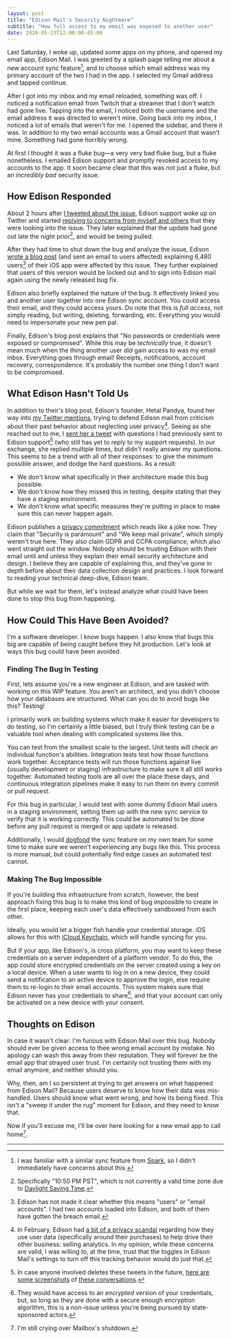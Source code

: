 ```yaml
---
layout: post
title: "Edison Mail's Security Nightmare"
subtitle: "How full access to my email was exposed to another user"
date: 2020-05-23T12:00:00-05:00
---
```


Last Saturday, I woke up, updated some apps on my phone, and opened my email app, Edison Mail. I was greeted by a splash page telling me about a new account sync feature[^1], and to choose which email address was my primary account of the two I had in the app. I selected my Gmail address and tapped continue.

After I got into my inbox and my email reloaded, something was off. I noticed a notification email from Twitch that a streamer that I don't watch had gone live. Tapping into the email, I noticed both the username and the email address it was directed to weren't mine. Going back into my inbox, I noticed a lot of emails that weren't for me. I opened the sidebar, and there it was. In addition to my two email accounts was a Gmail account that wasn't mine. Something had gone horribly wrong.

At first I thought it was a fluke bug—a very very bad fluke bug, but a fluke nonetheless. I emailed Edison support and promptly revoked access to my accounts to the app. It soon became clear that this was not just a fluke, but an _incredibly bad_ security issue. 

<!-- excerpt --><!-- more -->

## How Edison Responded

About 2 hours after [I tweeted about the issue](https://twitter.com/zmknox/status/1261645534445604865), Edison support woke up on Twitter and started [replying to concerns from myself and others](https://twitter.com/edison_apps/status/1261681576456237056) that they were looking into the issue. They later explained that the update had gone out late the night prior[^2], and would be being pulled.

After they had time to shut down the bug and analyze the issue, Edison [wrote a blog post](https://medium.com/changing-communications/edison-mail-resolved-software-issue-that-potentially-exposed-ios-user-accounts-6-480-potentially-39116d7ae261) (and sent an email to users affected) explaining 6,480 users[^3] of their iOS app were affected by this issue. They further explained that users of this version would be locked out and to sign into Edison mail again using the newly released bug fix.

Edison also briefly explained the nature of the bug. It effectively linked you and another user together into one Edison sync account. You could access their email, and they could access yours. Do note that this is _full access_, not simply reading, but writing, deleting, forwarding, etc. Everything you would need to impersonate your new pen pal.

Finally, Edison's blog post explains that "No passwords or credentials were exposed or compromised". While this may be _technically_ true, it doesn't mean much when the thing another user _did_ gain access to was my email inbox. Everything goes through email! Receipts, notifications, account recovery, correspondence. It's probably the number one thing I don't want to be compromised.

## What Edison Hasn't Told Us

In addition to their's blog post, Edison's founder, Hetal Pandya, found her way into [my Twitter mentions](https://twitter.com/spicycarot/status/1262880427640938496), trying to defend Edison mail from criticism about their past behavior about neglecting user privacy[^4]. Seeing as she reached out to me, I [sent her a tweet](https://twitter.com/zmknox/status/1262882238561234950) with questions I had previously sent to Edison support[^5] (who still has yet to reply to my support requests). In our exchange, she replied multiple times, but didn't really answer my questions. This seems to be a trend with all of their responses: to give the minimum possible answer, and dodge the hard questions. As a result:

- We don't know what specifically in their architecture made this bug possible.
- We don't know how they missed this in testing, despite stating that they have a staging environment.
- We don't know what specific measures they're putting in place to make sure this can never happen again.

Edison publishes a [privacy commitment](https://www.edison.tech/privacy-commitments) which reads like a joke now. They claim that "Security is paramount" and "We keep mail private", which simply weren't true here. They also claim GDPR and CCPA compliance, which also went straight out the window. Nobody should be trusting Edison with their email until and unless they explain their email security architecture and design. I believe they are capable of explaining this, and they've gone in depth before about their data collection design and practices. I look forward to reading your technical deep-dive, Edison team.

But while we wait for them, let's instead analyze what could have been done to stop this bug from happening.

## How Could This Have Been Avoided?

I'm a software developer. I know bugs happen. I also know that bugs this big are capable of being caught before they hit production. Let's look at ways this bug could have been avoided.

### Finding The Bug In Testing

First, lets assume you're a new engineer at Edison, and are tasked with working on this WIP feature. You aren't an architect, and you didn't choose how your databases are structured. What can you do to avoid bugs like this? Testing!

I primarily work on building systems which make it easier for developers to do testing, so I'm certainly a little biased, but I truly think testing can be a valuable tool when dealing with complicated systems like this.

You can test from the smallest scale to the largest. Unit tests will check an individual function's abilities. Integration tests test how those functions work together. Acceptance tests will run those functions against live (usually development or staging) infrastructure to make sure it all still works together. Automated testing tools are all over the place these days, and continuous integration pipelines make it easy to run them on every commit or pull request. 

For this bug in particular, I would test with some dummy Edison Mail users in a staging environment, setting them up with the new sync service to verify that it is working correctly. This could be automated to be done before any pull request is merged or app update is released.

Additionally, I would [dogfood](https://en.wikipedia.org/wiki/Eating_your_own_dog_food) the sync feature on my own team for some time to make sure we weren't experiencing any bugs like this. This process is more manual, but could potentially find edge cases an automated test cannot.

### Making The Bug Impossible

If you're building this infrastructure from scratch, however, the best approach fixing this bug is to make this kind of bug impossible to create in the first place, keeping each user's data effectively sandboxed from each other.

Ideally, you would let a bigger fish handle your credential storage. iOS allows for this with [iCloud Keychain](https://support.apple.com/en-gb/HT204085), which will handle syncing for you.

But if your app, like Edison's, is cross platform, you may want to keep these credentials on a server independent of a platform vendor. To do this, the app could store encrypted credentials on the server created using a key on a local device. When a user wants to log in on a new device, they could send a notification to an active device to approve the login, else require them to re-login to their email accounts. This system makes sure that Edison never has your credentials to share[^6], and that your account can only be activated on a new device with your consent.

## Thoughts on Edison

In case it wasn't clear: I'm furious with Edison Mail over this bug. Nobody should ever be given access to thee wrong email account by mistake. No apology can wash this away from their reputation. They will forever be the email app that strayed user trust. I'm certainly not trusting them with my email anymore, and neither should you.

Why, then, am I so persistent at trying to get answers on what happened from Edison Mail? Because users deserve to know how their data was mis-handled. Users should know what went wrong, and how its being fixed. This isn't a "sweep it under the rug" moment for Edison, and they need to know that.

Now if you'll excuse me, I'll be over here looking for a new email app to call home[^7].

-------------------------

[^1]: I was familiar with a similar sync feature from [Spark](https://apps.apple.com/us/app/spark-email-app-by-readdle/id997102246), so I didn't immediately have concerns about this. 
[^2]: Specifically "10:50 PM PST", which is not currently a valid time zone due to [Daylight Saving Time](https://en.wikipedia.org/wiki/Pacific_Time_Zone#Daylight_time).
[^3]: Edison has not made it clear whether this means "users" or "email accounts". I had two accounts loaded into Edison, and both of them have gotten the breach email.
[^4]: In February, Edison had [a bit of a privacy scandal](https://www.vice.com/en_us/article/pkekmb/free-email-apps-spying-on-you-edison-slice-cleanfox) regarding how they use user data (specifically around their purchases) to help drive their other business: selling analytics. In my opinion, while these concerns are valid, I was willing to, at the time, trust that the toggles in Edison Mail's settings to turn off this tracking behavior would do just that.
[^5]: In case anyone involved deletes these tweets in the future, [here are some screenshots](/resources/edison/conversation1.jpg) of [these conversations](/resources/edison/conversation2.jpg).
[^6]: They would have access to an _encrypted_ version of your credentials, but, so long as they are done with a secure enough encryption algorithm, this is a non-issue unless you're being pursued by state-sponsored actors.
[^7]: I'm still crying over Mailbox's shutdown.
